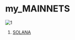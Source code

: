# my_MAINNETS
![1](https://user-images.githubusercontent.com/44331529/171047484-d6fb9116-3ce3-4872-9ea6-a73348f72f86.png)

1) [SOLANA]([https://ping.pub/meme/staking/memevaloper1hjd7mxw0lvvu6vqkcpglte2f4u8gy4r5lkxqcs](https://www.validators.app/?q=9ZZx4pKeFgzxYVXRjGpX3FnAXKonTDNTymWLnYv6wfYA&network=mainnet&order=&refresh=&commit=Search))
